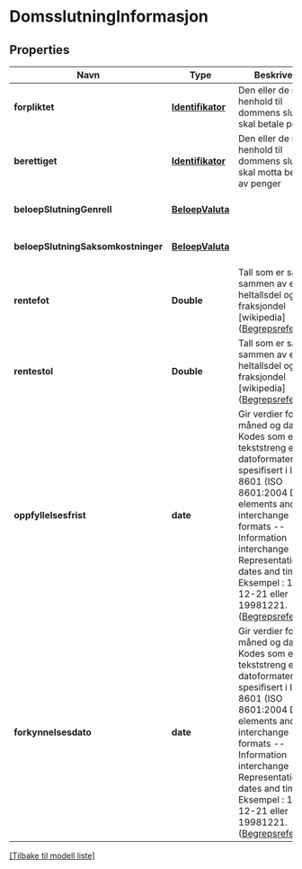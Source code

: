 # DomsslutningInformasjon

## Properties

| Navn                               | Type                                  | Beskrivelse                                                                                                                                                                                                                                                                                                                                                            | Notater                      |
|------------------------------------|---------------------------------------|------------------------------------------------------------------------------------------------------------------------------------------------------------------------------------------------------------------------------------------------------------------------------------------------------------------------------------------------------------------------|------------------------------|
| **forpliktet**                     | [**Identifikator**](Identifikator.md) | Den eller de som i henhold til dommens slutning skal betale penger                                                                                                                                                                                                                                                                                                     | [optional] [default to null] |
| **berettiget**                     | [**Identifikator**](Identifikator.md) | Den eller de som i henhold til dommens slutning skal motta betaling av penger                                                                                                                                                                                                                                                                                          | [optional] [default to null] |
| **beloepSlutningGenrell**          | [**BeloepValuta**](BeloepValuta.md)   |                                                                                                                                                                                                                                                                                                                                                                        | [optional] [default to null] |
| **beloepSlutningSaksomkostninger** | [**BeloepValuta**](BeloepValuta.md)   |                                                                                                                                                                                                                                                                                                                                                                        | [optional] [default to null] |
| **rentefot**                       | **Double**                            | Tall som er satt sammen av en heltallsdel og en fraksjondel [wikipedia]   ([Begrepsreferanse](https://data.skatteetaten.no/begrep/20b52aef-9fe1-11e5-a9f8-e4115b280940))                                                                                                                                                                                               | [optional] [default to null] |
| **rentestol**                      | **Double**                            | Tall som er satt sammen av en heltallsdel og en fraksjondel [wikipedia]   ([Begrepsreferanse](https://data.skatteetaten.no/begrep/20b52aef-9fe1-11e5-a9f8-e4115b280940))                                                                                                                                                                                               | [optional] [default to null] |
| **oppfyllelsesfrist**              | **date**                              | Gir verdier for år, måned og dag. Kodes som en tekststreng etter datoformatering spesifisert i  ISO 8601 (ISO 8601:2004 Data elements and interchange formats -- Information interchange -- Representation of dates and times). Eksempel : 1998-12-21 eller 19981221.   ([Begrepsreferanse](https://data.skatteetaten.no/begrep/20b52aed-9fe1-11e5-a9f8-e4115b280940)) | [default to null]            |
| **forkynnelsesdato**               | **date**                              | Gir verdier for år, måned og dag. Kodes som en tekststreng etter datoformatering spesifisert i  ISO 8601 (ISO 8601:2004 Data elements and interchange formats -- Information interchange -- Representation of dates and times). Eksempel : 1998-12-21 eller 19981221.   ([Begrepsreferanse](https://data.skatteetaten.no/begrep/20b52aed-9fe1-11e5-a9f8-e4115b280940)) | [optional] [default to null] |

[[Tilbake til modell liste]](../index.md)


